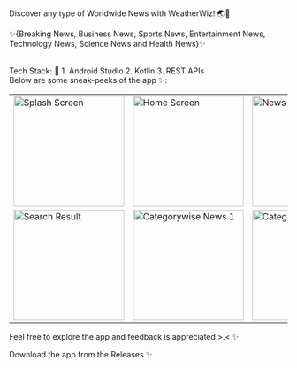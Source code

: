 <p> Discover any type of Worldwide News with WeatherWiz! 🌏💫 </p>
<p> ✨{Breaking News, Business News, Sports News, Entertainment News, Technology News, Science News and Health News}✨</p>
<br>
Tech Stack: 🚀
1. Android Studio
2. Kotlin
3. REST APIs
<br>
Below are some sneak-peeks of the app ✨:

<table>
  <tr>
    <td><img src="https://github.com/user-attachments/assets/af351768-3f1a-4df9-bce5-8912f1cd4bff" alt="Splash Screen" width="200" /></td>
    <td><img src="https://github.com/user-attachments/assets/2233117a-b95c-452f-a5b7-2342afe31f40" alt="Home Screen" width="200" /></td>
    <td><img src="https://github.com/user-attachments/assets/f7bf9c48-71db-47bd-abb0-a8f0b21e7489" alt="News Screen" width="200" /></td>
    <td><img src="https://github.com/user-attachments/assets/2feff115-f28d-48e5-a035-20d33efe7188" alt="Search Screen" width="200" /></td>
  </tr>
  <tr>
    <td><img src="https://github.com/user-attachments/assets/530bc203-8067-40e7-ad56-19d90ce5e3fa" alt="Search Result" width="200" /></td>
    <td><img src="https://github.com/user-attachments/assets/c0893ead-9009-4b31-91ad-d6cda30213c4" alt="Categorywise News 1" width="200" /></td>
    <td><img src="https://github.com/user-attachments/assets/fd546a70-9406-4792-b3c6-086c84f0b6fe" alt="Categorywise News 2" width="200" /></td>
    <td><img src="https://github.com/user-attachments/assets/d3e8e3a1-123d-4a8f-b4a4-8ef54acc4238" alt="Exit" width="200" /></td>
  </tr>

</table>

<p> Feel free to explore the app and feedback is appreciated >.< ✨ </p>
<p> Download the app from the Releases ✨ </p>
